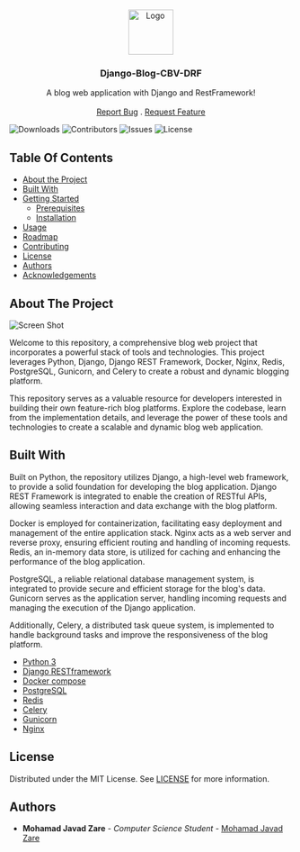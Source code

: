 <br/>
<p align="center">
  <a href="https://github.com/mohamadjavadzare/Django-Blog-CBV-DRF">
    <img src="https://github.com/mohamadjavadzare/Django-Blog-CBV-DRF/blob/main/core/assets/img/apple-touch-icon.png" alt="Logo" width="80" height="80">
  </a>

  <h3 align="center">Django-Blog-CBV-DRF</h3>

  <p align="center">
    A blog web application with Django and RestFramework!
    <br/>
    <br/>
    <a href="https://github.com/mohamadjavadzare/Django-Blog-CBV-DRF/issues">Report Bug</a>
    .
    <a href="https://github.com/mohamadjavadzare/Django-Blog-CBV-DRF/issues">Request Feature</a>
  </p>
</p>

![Downloads](https://img.shields.io/github/downloads/mohamadjavadzare/Django-Blog-CBV-DRF/total) ![Contributors](https://img.shields.io/github/contributors/mohamadjavadzare/Django-Blog-CBV-DRF?color=dark-green) ![Issues](https://img.shields.io/github/issues/mohamadjavadzare/Django-Blog-CBV-DRF) ![License](https://img.shields.io/github/license/mohamadjavadzare/Django-Blog-CBV-DRF) 

## Table Of Contents

* [About the Project](#about-the-project)
* [Built With](#built-with)
* [Getting Started](#getting-started)
  * [Prerequisites](#prerequisites)
  * [Installation](#installation)
* [Usage](#usage)
* [Roadmap](#roadmap)
* [Contributing](#contributing)
* [License](#license)
* [Authors](#authors)
* [Acknowledgements](#acknowledgements)

## About The Project

![Screen Shot](https://github.com/mohamadjavadzare/Django-Blog-CBV-DRF/blob/main/core/assets/img/shot-1.png)

Welcome to this repository, a comprehensive blog web project that incorporates a powerful stack of tools and technologies. This project leverages Python, Django, Django REST Framework, Docker, Nginx, Redis, PostgreSQL, Gunicorn, and Celery to create a robust and dynamic blogging platform.

This repository serves as a valuable resource for developers interested in building their own feature-rich blog platforms. Explore the codebase, learn from the implementation details, and leverage the power of these tools and technologies to create a scalable and dynamic blog web application.

## Built With

Built on Python, the repository utilizes Django, a high-level web framework, to provide a solid foundation for developing the blog application. Django REST Framework is integrated to enable the creation of RESTful APIs, allowing seamless interaction and data exchange with the blog platform.

Docker is employed for containerization, facilitating easy deployment and management of the entire application stack. Nginx acts as a web server and reverse proxy, ensuring efficient routing and handling of incoming requests. Redis, an in-memory data store, is utilized for caching and enhancing the performance of the blog application.

PostgreSQL, a reliable relational database management system, is integrated to provide secure and efficient storage for the blog's data. Gunicorn serves as the application server, handling incoming requests and managing the execution of the Django application.

Additionally, Celery, a distributed task queue system, is implemented to handle background tasks and improve the responsiveness of the blog platform.

* [Python 3](https://www.python.org/)
* [Django RESTframework](https://www.django-rest-framework.org/)
* [Docker compose](https://docs.docker.com/engine/reference/commandline/compose/)
* [PostgreSQL](https://www.postgresql.org/)
* [Redis](https://redis.io/)
* [Celery](https://docs.celeryq.dev/en/stable/getting-started/introduction.html)
* [Gunicorn](https://gunicorn.org/)
* [Nginx](https://www.nginx.com/)

<!-- 
## Getting Started

This is an example of how you may give instructions on setting up your project locally.
To get a local copy up and running follow these simple example steps.

### Prerequisites

This is an example of how to list things you need to use the software and how to install them.

* npm

```sh
npm install npm@latest -g
```

### Installation

1. Get a free API Key at [https://example.com](https://example.com)

2. Clone the repo

```sh
git clone https://github.com/your_username_/Project-Name.git
```

3. Install NPM packages

```sh
npm install
```

4. Enter your API in `config.js`

```JS
const API_KEY = 'ENTER YOUR API';
```

## Usage

Use this space to show useful examples of how a project can be used. Additional screenshots, code examples and demos work well in this space. You may also link to more resources.

_For more examples, please refer to the [Documentation](https://example.com)_

## Roadmap

See the [open issues](https://github.com/mohamadjavadzare/Django-Blog-CBV-DRF/issues) for a list of proposed features (and known issues).

## Contributing

Contributions are what make the open source community such an amazing place to be learn, inspire, and create. Any contributions you make are **greatly appreciated**.
* If you have suggestions for adding or removing projects, feel free to [open an issue](https://github.com/mohamadjavadzare/Django-Blog-CBV-DRF/issues/new) to discuss it, or directly create a pull request after you edit the *README.md* file with necessary changes.
* Please make sure you check your spelling and grammar.
* Create individual PR for each suggestion.
* Please also read through the [Code Of Conduct](https://github.com/mohamadjavadzare/Django-Blog-CBV-DRF/blob/main/CODE_OF_CONDUCT.md) before posting your first idea as well.

### Creating A Pull Request

1. Fork the Project
2. Create your Feature Branch (`git checkout -b feature/AmazingFeature`)
3. Commit your Changes (`git commit -m 'Add some AmazingFeature'`)
4. Push to the Branch (`git push origin feature/AmazingFeature`)
5. Open a Pull Request
-->
## License

Distributed under the MIT License. See [LICENSE](https://github.com/mohamadjavadzare/Django-Blog-CBV-DRF/blob/main/LICENSE.md) for more information.

## Authors

* **Mohamad Javad Zare** - *Computer Science Student* - [Mohamad Javad Zare](https://github.com/mohamadjavadzare/)
<!--
## Acknowledgements

* [ShaanCoding](https://github.com/ShaanCoding/)
* [Othneil Drew](https://github.com/othneildrew/Best-README-Template)
* -->
